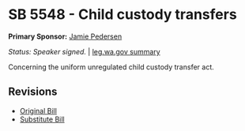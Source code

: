 # SB 5548 - Child custody transfers
**Primary Sponsor:** [Jamie Pedersen](/person/leg/jamie.pedersen.md)

*Status: Speaker signed.* | [leg.wa.gov summary](https://app.leg.wa.gov/billsummary?BillNumber=5548&Year=2021)

Concerning the uniform unregulated child custody transfer act.

## Revisions
* [Original Bill](1/)
* [Substitute Bill](S/)